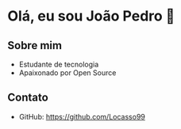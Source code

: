 # Olá, eu sou João Pedro 👋

## Sobre mim
- Estudante de tecnologia
- Apaixonado por Open Source

## Contato
- GitHub: https://github.com/Locasso99
